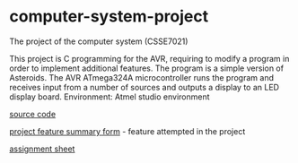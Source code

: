 # computer-system-project
The project of the computer system (CSSE7021)

This project is C programming for the AVR, requiring to modify a program in order to implement additional features.
The program is a simple version of Asteroids. 
The AVR ATmega324A microcontroller runs the program and receives input from a number of sources and outputs a display to an LED display board.
Environment: Atmel studio environment

[source code](https://github.com/Maplexc/computer-system-project/tree/master/project/project)

[project feature summary form](https://github.com/Maplexc/computer-system-project/blob/master/CSSE2010_CSSE7201_2019_project_feature_summary_form_fillable.pdf) - feature attempted in the project

[assignment sheet](https://github.com/Maplexc/computer-system-project/blob/master/CSSE2010_CSSE7201_2019_project.pdf)
